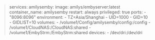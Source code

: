 > services:
  amilysemby:
    image: amilys/embyserver:latest
    container_name: amilysemby
    restart: always
    privileged: true
    ports:
      - "8096:8096"
    environment:
      - TZ=Asia/Shanghai
      - UID=1000
      - GID=10
      - GIDLIST=10
    volumes:
      - /volume1/Config/amilysemby/config:/config
      - /volume1/CloudNAS:/CloudNAS:shared
      - /volume1/EmbyStrm:/EmbyStrm:shared
    devices:
      - /dev/dri:/dev/dri